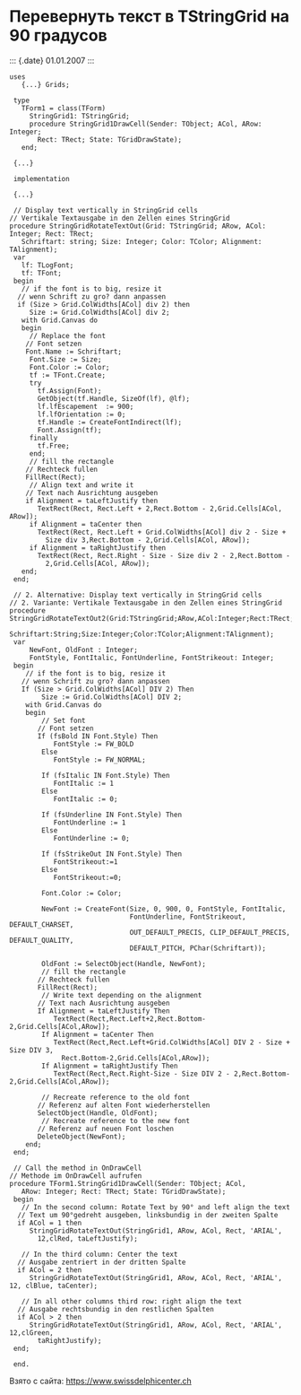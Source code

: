 Перевернуть текст в TStringGrid на 90 градусов
==============================================

::: {.date}
01.01.2007
:::

    uses
       {...} Grids;
     
     type
       TForm1 = class(TForm)
         StringGrid1: TStringGrid;
         procedure StringGrid1DrawCell(Sender: TObject; ACol, ARow: Integer;
           Rect: TRect; State: TGridDrawState);
       end;
     
     {...}
     
     implementation
     
     {...}
     
     // Display text vertically in StringGrid cells 
    // Vertikale Textausgabe in den Zellen eines StringGrid 
    procedure StringGridRotateTextOut(Grid: TStringGrid; ARow, ACol: Integer; Rect: TRect;
       Schriftart: string; Size: Integer; Color: TColor; Alignment: TAlignment);
     var
       lf: TLogFont;
       tf: TFont;
     begin
       // if the font is to big, resize it 
      // wenn Schrift zu gro? dann anpassen 
      if (Size > Grid.ColWidths[ACol] div 2) then
         Size := Grid.ColWidths[ACol] div 2;
       with Grid.Canvas do
       begin
         // Replace the font 
        // Font setzen 
        Font.Name := Schriftart;
         Font.Size := Size;
         Font.Color := Color;
         tf := TFont.Create;
         try
           tf.Assign(Font);
           GetObject(tf.Handle, SizeOf(lf), @lf);
           lf.lfEscapement  := 900;
           lf.lfOrientation := 0;
           tf.Handle := CreateFontIndirect(lf);
           Font.Assign(tf);
         finally
           tf.Free;
         end;
         // fill the rectangle 
        // Rechteck fullen 
        FillRect(Rect);
         // Align text and write it 
        // Text nach Ausrichtung ausgeben 
        if Alignment = taLeftJustify then
           TextRect(Rect, Rect.Left + 2,Rect.Bottom - 2,Grid.Cells[ACol, ARow]);
         if Alignment = taCenter then
           TextRect(Rect, Rect.Left + Grid.ColWidths[ACol] div 2 - Size +
             Size div 3,Rect.Bottom - 2,Grid.Cells[ACol, ARow]);
         if Alignment = taRightJustify then
           TextRect(Rect, Rect.Right - Size - Size div 2 - 2,Rect.Bottom -
             2,Grid.Cells[ACol, ARow]);
       end;
     end;
     
     // 2. Alternative: Display text vertically in StringGrid cells 
    // 2. Variante: Vertikale Textausgabe in den Zellen eines StringGrid 
    procedure StringGridRotateTextOut2(Grid:TStringGrid;ARow,ACol:Integer;Rect:TRect;
               Schriftart:String;Size:Integer;Color:TColor;Alignment:TAlignment);
     var
         NewFont, OldFont : Integer;
         FontStyle, FontItalic, FontUnderline, FontStrikeout: Integer;
     begin
        // if the font is to big, resize it 
       // wenn Schrift zu gro? dann anpassen 
       If (Size > Grid.ColWidths[ACol] DIV 2) Then
            Size := Grid.ColWidths[ACol] DIV 2;
        with Grid.Canvas do
        begin
            // Set font 
           // Font setzen 
           If (fsBold IN Font.Style) Then
               FontStyle := FW_BOLD
            Else
               FontStyle := FW_NORMAL;
     
            If (fsItalic IN Font.Style) Then
               FontItalic := 1
            Else
               FontItalic := 0;
     
            If (fsUnderline IN Font.Style) Then
               FontUnderline := 1
            Else
               FontUnderline := 0;
     
            If (fsStrikeOut IN Font.Style) Then
               FontStrikeout:=1
            Else
               FontStrikeout:=0;
     
            Font.Color := Color;
     
            NewFont := CreateFont(Size, 0, 900, 0, FontStyle, FontItalic,
                                  FontUnderline, FontStrikeout, DEFAULT_CHARSET,
                                  OUT_DEFAULT_PRECIS, CLIP_DEFAULT_PRECIS, DEFAULT_QUALITY,
                                  DEFAULT_PITCH, PChar(Schriftart));
     
            OldFont := SelectObject(Handle, NewFont);
            // fill the rectangle 
           // Rechteck fullen 
           FillRect(Rect);
            // Write text depending on the alignment 
           // Text nach Ausrichtung ausgeben 
           If Alignment = taLeftJustify Then
               TextRect(Rect,Rect.Left+2,Rect.Bottom-2,Grid.Cells[ACol,ARow]);
            If Alignment = taCenter Then
               TextRect(Rect,Rect.Left+Grid.ColWidths[ACol] DIV 2 - Size + Size DIV 3,
                 Rect.Bottom-2,Grid.Cells[ACol,ARow]);
            If Alignment = taRightJustify Then
               TextRect(Rect,Rect.Right-Size - Size DIV 2 - 2,Rect.Bottom-2,Grid.Cells[ACol,ARow]);
     
            // Recreate reference to the old font 
           // Referenz auf alten Font wiederherstellen 
           SelectObject(Handle, OldFont);
            // Recreate reference to the new font 
           // Referenz auf neuen Font loschen 
           DeleteObject(NewFont);
        end;
     end;
     
     // Call the method in OnDrawCell 
    // Methode im OnDrawCell aufrufen 
    procedure TForm1.StringGrid1DrawCell(Sender: TObject; ACol,
       ARow: Integer; Rect: TRect; State: TGridDrawState);
     begin
       // In the second column: Rotate Text by 90° and left align the text 
      // Text um 90°gedreht ausgeben, linksbundig in der zweiten Spalte 
      if ACol = 1 then
         StringGridRotateTextOut(StringGrid1, ARow, ACol, Rect, 'ARIAL',
           12,clRed, taLeftJustify);
     
       // In the third column: Center the text 
      // Ausgabe zentriert in der dritten Spalte 
      if ACol = 2 then
         StringGridRotateTextOut(StringGrid1, ARow, ACol, Rect, 'ARIAL', 12, clBlue, taCenter);
     
       // In all other columns third row: right align the text 
      // Ausgabe rechtsbundig in den restlichen Spalten 
      if ACol > 2 then
         StringGridRotateTextOut(StringGrid1, ARow, ACol, Rect, 'ARIAL', 12,clGreen,
           taRightJustify);
     end;
     
     end.

Взято с сайта: <https://www.swissdelphicenter.ch>

